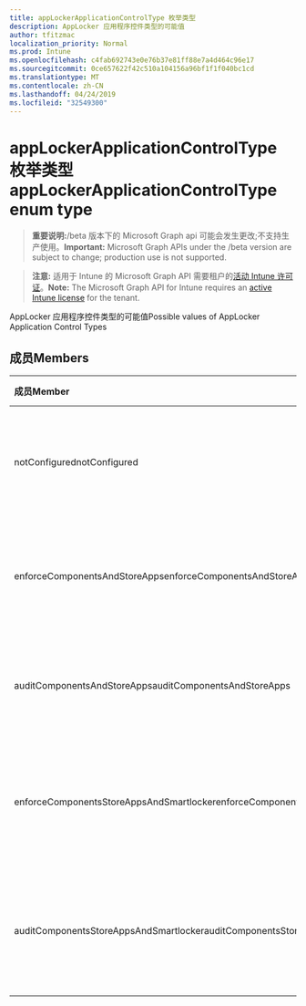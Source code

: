 ```yaml
---
title: appLockerApplicationControlType 枚举类型
description: AppLocker 应用程序控件类型的可能值
author: tfitzmac
localization_priority: Normal
ms.prod: Intune
ms.openlocfilehash: c4fab692743e0e76b37e81ff88e7a4d464c96e17
ms.sourcegitcommit: 0ce657622f42c510a104156a96bf1f1f040bc1cd
ms.translationtype: MT
ms.contentlocale: zh-CN
ms.lasthandoff: 04/24/2019
ms.locfileid: "32549300"
---
```

# <a name="applockerapplicationcontroltype-enum-type"></a><span data-ttu-id="e1def-103">appLockerApplicationControlType 枚举类型</span><span class="sxs-lookup"><span data-stu-id="e1def-103">appLockerApplicationControlType enum type</span></span>

> <span data-ttu-id="e1def-104">**重要说明:**/beta 版本下的 Microsoft Graph api 可能会发生更改;不支持生产使用。</span><span class="sxs-lookup"><span data-stu-id="e1def-104">**Important:** Microsoft Graph APIs under the /beta version are subject to change; production use is not supported.</span></span>

> <span data-ttu-id="e1def-105">**注意:** 适用于 Intune 的 Microsoft Graph API 需要租户的[活动 Intune 许可证](https://go.microsoft.com/fwlink/?linkid=839381)。</span><span class="sxs-lookup"><span data-stu-id="e1def-105">**Note:** The Microsoft Graph API for Intune requires an [active Intune license](https://go.microsoft.com/fwlink/?linkid=839381) for the tenant.</span></span>

<span data-ttu-id="e1def-106">AppLocker 应用程序控件类型的可能值</span><span class="sxs-lookup"><span data-stu-id="e1def-106">Possible values of AppLocker Application Control Types</span></span>

## <a name="members"></a><span data-ttu-id="e1def-107">成员</span><span class="sxs-lookup"><span data-stu-id="e1def-107">Members</span></span>
|<span data-ttu-id="e1def-108">成员</span><span class="sxs-lookup"><span data-stu-id="e1def-108">Member</span></span>|<span data-ttu-id="e1def-109">值</span><span class="sxs-lookup"><span data-stu-id="e1def-109">Value</span></span>|<span data-ttu-id="e1def-110">说明</span><span class="sxs-lookup"><span data-stu-id="e1def-110">Description</span></span>|
|:---|:---|:---|
|<span data-ttu-id="e1def-111">notConfigured</span><span class="sxs-lookup"><span data-stu-id="e1def-111">notConfigured</span></span>|<span data-ttu-id="e1def-112">0</span><span class="sxs-lookup"><span data-stu-id="e1def-112">0</span></span>|<span data-ttu-id="e1def-113">设备默认值, 未选择应用程序控件类型。</span><span class="sxs-lookup"><span data-stu-id="e1def-113">Device default value, no Application Control type selected.</span></span>|
|<span data-ttu-id="e1def-114">enforceComponentsAndStoreApps</span><span class="sxs-lookup"><span data-stu-id="e1def-114">enforceComponentsAndStoreApps</span></span>|<span data-ttu-id="e1def-115">1</span><span class="sxs-lookup"><span data-stu-id="e1def-115">1</span></span>|<span data-ttu-id="e1def-116">强制实施 Windows 组件和应用商店应用。</span><span class="sxs-lookup"><span data-stu-id="e1def-116">Enforce Windows component and store apps.</span></span>|
|<span data-ttu-id="e1def-117">auditComponentsAndStoreApps</span><span class="sxs-lookup"><span data-stu-id="e1def-117">auditComponentsAndStoreApps</span></span>|<span data-ttu-id="e1def-118">2 </span><span class="sxs-lookup"><span data-stu-id="e1def-118">2</span></span>|<span data-ttu-id="e1def-119">审核 Windows 组件和存储应用程序。</span><span class="sxs-lookup"><span data-stu-id="e1def-119">Audit Windows component and store apps.</span></span>|
|<span data-ttu-id="e1def-120">enforceComponentsStoreAppsAndSmartlocker</span><span class="sxs-lookup"><span data-stu-id="e1def-120">enforceComponentsStoreAppsAndSmartlocker</span></span>|<span data-ttu-id="e1def-121">3 </span><span class="sxs-lookup"><span data-stu-id="e1def-121">3</span></span>|<span data-ttu-id="e1def-122">强制实施 Windows 组件、存储应用和智能保险箱。</span><span class="sxs-lookup"><span data-stu-id="e1def-122">Enforce Windows components, store apps and smart locker.</span></span>|
|<span data-ttu-id="e1def-123">auditComponentsStoreAppsAndSmartlocker</span><span class="sxs-lookup"><span data-stu-id="e1def-123">auditComponentsStoreAppsAndSmartlocker</span></span>|<span data-ttu-id="e1def-124">4 </span><span class="sxs-lookup"><span data-stu-id="e1def-124">4</span></span>|<span data-ttu-id="e1def-125">审核 Windows 组件、存储应用和智能保险箱。</span><span class="sxs-lookup"><span data-stu-id="e1def-125">Audit Windows components, store apps and smart locker.</span></span>|





